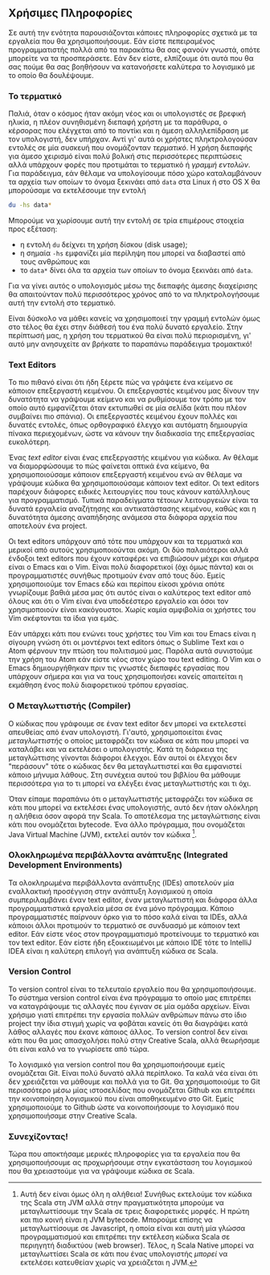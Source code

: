 ## Χρήσιμες Πληροφορίες

Σε αυτή την ενότητα παρουσιάζονται κάποιες πληροφορίες σχετικά με τα εργαλεία που θα χρησιμοποιήσουμε.
Εάν είστε πεπειραμένος προγραμματιστής πολλά από τα παρακάτω θα σας φανούν γνωστά, οπότε μπορείτε να τα προσπεράσετε.
Εάν δεν είστε, ελπίζουμε ότι αυτά που θα σας πούμε θα σας βοηθήσουν να κατανοήσετε καλύτερα το λογισμικό με το οποίο θα δουλέψουμε.



### Το τερματικό

Παλιά, όταν ο κόσμος ήταν ακόμη νέος και οι υπολογιστές σε βρεφική ηλικία, η πλέον συνηθισμένη διεπαφή χρήστη με τα παράθυρα, ο κέρσορας που ελέγχεται από το ποντίκι και η άμεση αλληλεπίδραση με τον υπολογιστή, δεν υπήρχαν.
Αντί γι' αυτά οι χρήστες πληκτρολογούσαν εντολές σε μία συσκευή που ονομάζονταν *τερματικό*.
Η χρήση διεπαφής για άμεσο χειρισμό είναι πολύ βολική στις περισσότερες περιπτώσεις αλλά υπάρχουν φορές που προτιμάται το τερματικό ή *γραμμή εντολών*.
Για παράδειγμα, εάν θέλαμε να υπολογίσουμε πόσο χώρο καταλαμβάνουν τα αρχεία των οποίων το όνομα ξεκινάει από `data` στα Linux ή στο OS X θα μπορούσαμε να εκτελέσουμε την εντολή

```bash
du -hs data*
```

Μπορούμε να χωρίσουμε αυτή την εντολή σε τρία επιμέρους στοιχεία προς εξέταση:

- η εντολή `du` δείχνει τη χρήση δίσκου (disk usage);
- η σημαία `-hs` εμφανίζει μία περίληψη που μπορεί να διαβαστεί από τους ανθρώπους και
- το `data*` δίνει όλα τα αρχεία των οποίων το όνομα ξεκινάει από `data`.

Για να γίνει αυτός ο υπολογισμός μέσω της διεπαφής άμεσης διαχείρισης θα απαιτούνταν πολύ περισσότερος χρόνος από το να πληκτρολογήσουμε αυτή την εντολή στο τερματικό.
 
Είναι δύσκολο να μάθει κανείς να χρησιμοποιεί την γραμμή εντολών όμως στο τέλος θα έχει στην διάθεσή του ένα πολύ δυνατό εργαλείο.
Στην περίπτωσή μας, η χρήση του τερματικού θα είναι πολύ περιορισμένη, γι' αυτό μην ανησυχείτε αν βρήκατε το παραπάνω παράδειγμα τρομακτικό!


### Text Editors

Το πιο πιθανό είναι ότι ήδη ξέρετε πώς να γράψετε ένα κείμενο σε κάποιον επεξεργαστή κειμένου.
Οι επεξεργαστές κειμένου μας δίνουν την δυνατότητα να γράψουμε κείμενο και να ρυθμίσουμε τον τρόπο με τον οποίο αυτό εμφανίζεται όταν εκτυπωθεί σε μία σελίδα (κάτι που πλέον συμβαίνει πιο σπάνια).
Οι επεξεργαστές κειμένου έχουν πολλές και δυνατές εντολές, όπως ορθογραφικό έλεγχο και αυτόματη δημιουργία πίνακα περιεχομένων, ώστε να κάνουν την διαδικασία της επεξεργασίας ευκολότερη.

Ένας *text editor* είναι ένας επεξεργαστής κειμένου για κώδικα.
Αν θέλαμε να διαμορφώσουμε το πώς φαίνεται οπτικά ένα κείμενο, θα χρησιμοποιούσαμε κάποιον επεξεργαστή κειμένου ενώ αν θέλαμε να γράψουμε κώδικα θα χρησιμοποιούσαμε κάποιον text editor. Οι text editors παρέχουν διάφορες ειδικές λειτουργίες που τους κάνουν κατάλληλους για προγραμματισμό.
Τυπικά παραδείγματα τέτοιων λειτουργειών είναι τα δυνατά εργαλεία αναζήτησης και αντικατάστασης κειμένου, καθώς και η δυνατότητα άμεσης αναπήδησης ανάμεσα στα διάφορα αρχεία που αποτελούν ένα project.

Οι text editors υπάρχουν από τότε που υπάρχουν και τα τερματικά και μερικοί από αυτούς χρησιμοποιούνται ακόμη.
Οι δύο παλαιότεροι αλλά ένδοξοι text editors που έχουν καταφέρει να επιβιώσουν μέχρι και σήμερα είναι ο Emacs και ο Vim.
Είναι πολύ διαφορετικοί (όχι όμως πάντα) και οι προγραμματιστές συνήθως προτιμούν έναν από τους δύο.
Εμείς χρησιμοποιούμε τον Emacs εδώ και περίπου είκοσι χρόνια οπότε γνωρίζουμε βαθιά μέσα μας ότι αυτός είναι ο καλύτερος text editor από όλους και ότι ο Vim είναι ένα υποδεέστερο εργαλείο και όσοι τον χρησιμοποιούν είναι κακόγουστοι.
Χωρίς καμία αμφιβολία οι χρήστες του Vim σκέφτονται τα ίδια για εμάς.

Εάν υπάρχει κάτι που ενώνει τους χρήστες του Vim και του Emacs είναι η σίγουρη γνώση ότι οι μοντέρνοι text editors όπως ο Sublime Text και ο Atom φέρνουν την πτώση του πολιτισμού μας.
Παρόλα αυτά συνιστούμε την χρήση του Atom εάν είστε νέος στον χώρο του text editing.
Ο Vim και ο Emacs δημιουργήθηκαν πριν τις γνωστές διεπαφές εργασίας που υπάρχουν σήμερα και για να τους χρησιμοποιήσει κανείς απαιτείται η εκμάθηση ένος πολύ διαφορετικού τρόπου εργασίας.


### Ο Μεταγλωττιστής (Compiler)

Ο κώδικας που γράφουμε σε έναν text editor δεν μπορεί να εκτελεστεί απευθείας από έναν υπολογιστή.
Γι'αυτό, χρησιμοποιείται ένας *μεταγλωττιστής* ο οποίος μεταφράζει τον κώδικα σε κάτι που μπορεί να καταλάβει και να εκτελέσει ο υπολογιστής.
Κατά τη διάρκεια της μεταγλώττισης γίνονται διάφοροι έλεγχοι.
Εάν αυτοί οι έλεγχοι δεν "περάσουν" τότε ο κώδικας δεν θα μεταγλωττιστεί και θα εμφανιστεί κάποιο μήνυμα λάθους.
Στη συνέχεια αυτού του βιβλίου θα μάθουμε περισσότερα για το τι μπορεί να ελέγξει ένας μεταγλωττιστής και τι όχι.

Όταν είπαμε παραπάνω ότι ο μεταγλωττιστής μεταφράζει τον κώδικα σε κάτι που μπορεί να εκτελέσει ένας υπολογιστής, αυτό δεν ήταν ολόκληρη η αλήθεια όσον αφορά την Scala.
Το αποτέλεσμα της μεταγλώττισης είναι κάτι που ονομάζεται bytecode. Ένα άλλο πρόγραμμα, που ονομάζεται Java Virtual Machine (JVM), εκτελεί αυτόν τον κώδικα [^επιπλοκές].


### Ολοκληρωμένα περιβάλλοντα ανάπτυξης (Integrated Development Environments)

Τα ολοκληρωμένα περιβάλλοντα ανάπτυξης (IDEs) αποτελούν μία εναλλακτική προσέγγιση στην ανάπτυξη λογισμικού η οποία συμπεριλαμβάνει έναν text editor, έναν μεταγλωττιστή και διάφορα άλλα προγραμματιστικά εργαλεία μέσα σε ένα μόνο πρόγραμμα.
Κάποιο προγραμματιστές παίρνουν όρκο για το πόσο καλά είναι τα IDEs, αλλά κάποιοι άλλοι προτιμούν το τερματικό σε συνδυασμό με κάποιον text editor.
Εάν είστε νέος στον προγραμματισμό προτείνουμε το τερματικό και τον text editor.
Εάν είστε ήδη εξοικειωμένοι με κάποιο IDE τότε το IntelliJ IDEA είναι η καλύτερη επιλογή για ανάπτυξη κώδικα σε Scala.


### Version Control

Το version control είναι το τελευταίο εργαλείο που θα χρησιμοποιήσουμε.
Το σύστημα version control είναι ένα πρόγραμμα το οποίο μας επιτρέπει να καταγράψουμε τις αλλαγές που έγιναν σε μία ομάδα αρχείων.
Είναι χρήσιμο γιατί επιτρέπει την εργασία πολλών ανθρώπων πάνω στο ίδιο project την ίδια στιγμή χωρίς να φοβάται κανείς ότι θα διαγράψει κατά λάθος αλλαγές που έκανε κάποιος άλλος.
Το version control δεν είναι κάτι που θα μας απασχολήσει πολύ στην Creative Scala, αλλά θεωρήσαμε ότι είναι καλό να το γνωρίσετε από τώρα.

Το λογισμικό για version control που θα χρησιμοποιήσουμε εμείς ονομάζεται Git.
Είναι πολύ δυνατό αλλά περίπλοκο.
Τα καλά νέα είναι ότι δεν χρειάζεται να μάθουμε και πολλά για το Git.
Θα χρησιμοποιούμε το Git περισσότερο μέσω μίας ιστοσελίδας που ονομάζεται Github και επιτρέπει την κοινοποίηση λογισμικού που είναι αποθηκευμένο στο Git.
Εμείς χρησιμοποιούμε το Github ώστε να κοινοποιήσουμε το λογισμικό που χρησιμοποιήσαμε στην Creative Scala.


### Συνεχίζοντας!

Τώρα που αποκτήσαμε μερικές πληροφορίες για τα εργαλεία που θα χρησιμοποιήσουμε ας προχωρήσουμε στην εγκατάσταση του λογισμικού που θα χρειαστούμε για να γράψουμε κώδικα σε Scala.


[^επιπλοκές]: Αυτή δεν είναι όμως όλη η αλήθεια! Συνήθως εκτελούμε τον κώδικα της Scala στη JVM αλλά στην πραγματικότητα μπορούμε να μεταγλωττίσουμε την Scala σε τρεις διαφορετικές μορφές. Η πρώτη και πιο κοινή είναι η JVM bytecode. Μπορούμε επίσης να μεταγλωττίσουμε σε Javascript, η οποία είναι και αυτή μία γλώσσα προγραμματισμού και επιτρέπει την εκτέλεση κώδικα Scala σε περιηγητή διαδικτύου (web browser). Τέλος, η Scala Native μπορεί να  μεταγλωττίσει Scala σε κάτι που ένας υπολογιστής *μπορεί* να εκτελέσει κατευθείαν χωρίς να χρειάζεται η JVM.

